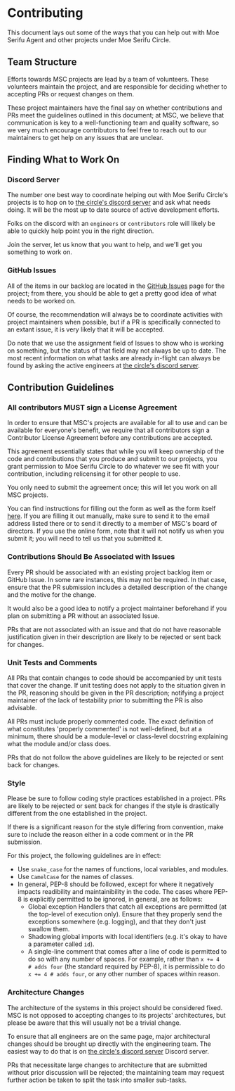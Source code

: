 # Contributing

This document lays out some of the ways that you can help out with Moe Serifu Agent and
other projects under Moe Serifu Circle.

## Team Structure
Efforts towards MSC projects are lead by a team of volunteers. These volunteers maintain
the project, and are responsible for deciding whether to accepting PRs or request changes
on them.

These project maintainers have the final say on whether contributions and PRs meet the
guidelines outlined in this document; at MSC, we believe that communication is key to a
well-functioning team and quality software, so we very much encourage contributors to feel
free to reach out to our maintainers to get help on any issues that are unclear.

## Finding What to Work On

### Discord Server

The number one best way to coordinate helping out with Moe Serifu Circle's projects is to
hop on to [the circle's discord server](https://discord.gg/URAA8SF) and ask what needs
doing. It will be the most up to date source of active development efforts.

Folks on the discord with an `engineers` or `contributors` role will likely be able to
quickly help point you in the right direction.

Join the server, let us know that you want to help, and we'll get you something to work
on.

### GitHub Issues

All of the items in our backlog are located in the [GitHub Issues](https://github.com/moe-serifu-circle/moe-serifu-agent/issues)
page for the project; from there, you should be able to get a pretty good idea of what
needs to be worked on.

Of course, the recommendation will always be to coordinate activities with project
maintainers when possible, but if a PR is specifically connected to an extant issue,
it is very likely that it will be accepted.

Do note that we use the assignment field of Issues to show who is working on something,
but the status of that field may not always be up to date. The most recent information
on what tasks are already in-flight can always be found by asking the active engineers
at [the circle's discord server](https://discord.gg/URAA8SF).

## Contribution Guidelines

### All contributors MUST sign a License Agreement

In order to ensure that MSC's projects are available for all to use and can be available
for everyone's benefit, we require that all contributors sign a Contributor License
Agreement before any contributions are accepted.

This agreement essentially states that while you will keep ownership of the code and
contributions that you produce and submit to our projects, you grant permission to Moe
Serifu Circle to do whatever we see fit with your contribution, including relicensing it
for other people to use.

You only need to submit the agreement once; this will let you work on all MSC projects.

You can find instructions for filling out the form as well as the form itself
[here](https://goo.gl/forms/hu1hTNZs1xj2mFnF2). If you are filling it out manually, make
sure to send it to the email address listed there or to send it directly to a member of MSC's
board of directors. If you use the online form, note that it will not notify us when you
submit it; you will need to tell us that you submitted it.

### Contributions Should Be Associated with Issues

Every PR should be associated with an existing project backlog item or GitHub Issue. In
some rare instances, this may not be required. In that case, ensure that the PR submission
includes a detailed description of the change and the motive for the change.

It would also be a good idea to notify a project maintainer beforehand if you plan on
submitting a PR without an associated Issue.

PRs that are not associated with an issue and that do not have reasonable justification given
in their description are likely to be rejected or sent back for changes.

### Unit Tests and Comments

All PRs that contain changes to code should be accompanied by unit tests that cover the
change. If unit testing does not apply to the situation given in the PR, reasoning should
be given in the PR description; notifying a project maintainer of the lack of testability
prior to submitting the PR is also advisable.

All PRs must include properly commented code. The exact definition of what constitutes
'properly commented' is not well-defined, but at a minimum, there should be a module-level
or class-level docstring explaining what the module and/or class does.

PRs that do not follow the above guidelines are likely to be rejected or sent back for
changes.

### Style

Please be sure to follow coding style practices established in a project. PRs are likely
to be rejected or sent back for changes if the style is drastically different from the
one established in the project.

If there is a significant reason for the style differing from convention, make sure to
include the reason either in a code comment or in the PR submission.

For this project, the following guidelines are in effect:

* Use `snake_case` for the names of functions, local variables, and modules.
* Use `CamelCase` for the names of classes.
* In general, PEP-8 should be followed, except for where it negatively impacts readibility
and maintainibility in the code. The cases where PEP-8 is explicitly permitted to be ignored,
in general, are as follows:
  * Global exception Handlers that catch all exceptions are permitted (at the top-level
  of execution only). Ensure that they properly send the exceptions somewhere (e.g.
  logging), and that they don't just swallow them.
  * Shadowing global imports with local identifiers (e.g. it's okay to have a parameter
  called `id`).
  * A single-line comment that comes after a line of code is permitted to do so with any
  number of spaces. For example, rather than `x += 4  # adds four` (the standard required
  by PEP-8), it is permissible to do `x += 4 # adds four`, or any other number of spaces
  within reason.


### Architecture Changes

The architecture of the systems in this project should be considered fixed. MSC is not
opposed to accepting changes to its projects' architectures, but please be aware that
this will usually not be a trivial change.

To ensure that all engineers are on the same page, major architectural changes should
be brought up directly with the engineering team. The easiest way to do that is on
[the circle's discord server](https://discord.gg/URAA8SF) Discord server.

PRs that necessitate large changes to architecture that are submitted without prior
discussion will be rejected; the maintaining team may request further action be taken to split the task into smaller sub-tasks.

